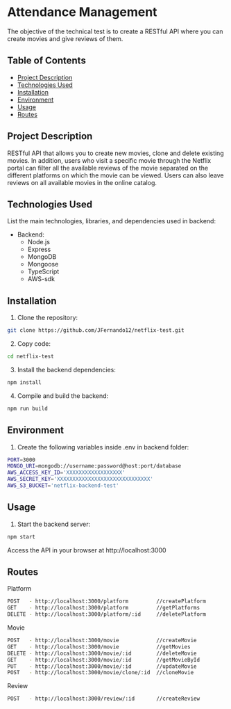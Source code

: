 # Attendance Management

The objective of the technical test is to create a RESTful API where you can create movies and give reviews of them.

## Table of Contents

- [Project Description](#project-description)
- [Technologies Used](#technologies-used)
- [Installation](#installation)
- [Environment](#environment)
- [Usage](#usage)
- [Routes](#routes)

## Project Description

RESTful API that allows you to create new movies, clone and delete existing movies. In addition, users who visit a specific movie through the Netflix portal can filter all the available reviews of the movie separated on the different platforms on which the movie can be viewed. Users can also leave reviews on all available movies in the online catalog.

## Technologies Used

List the main technologies, libraries, and dependencies used in backend:

- Backend:
  - Node.js
  - Express
  - MongoDB
  - Mongoose
  - TypeScript
  - AWS-sdk

## Installation

1. Clone the repository:

```bash
git clone https://github.com/JFernando12/netflix-test.git
```

2. Copy code:

```bash
cd netflix-test
```

3. Install the backend dependencies:

```bash
npm install
```

4. Compile and build the backend:

```bash
npm run build
```

## Environment

1. Create the following variables inside .env in backend folder:

```bash
PORT=3000
MONGO_URI=mongodb://username:password@host:port/database
AWS_ACCESS_KEY_ID='XXXXXXXXXXXXXXXXXX'
AWS_SECRET_KEY='XXXXXXXXXXXXXXXXXXXXXXXXXXXXXX'
AWS_S3_BUCKET='netflix-backend-test'
```

## Usage

1. Start the backend server:

```bash
npm start
```

Access the API in your browser at http://localhost:3000

## Routes

Platform

```bash
POST   - http://localhost:3000/platform         //createPlatform
GET    - http://localhost:3000/platform         //getPlatforms
DELETE - http://localhost:3000/platform/:id     //deletePlatform
```

Movie

```bash
POST   - http://localhost:3000/movie            //createMovie
GET    - http://localhost:3000/movie            //getMovies
DELETE - http://localhost:3000/movie/:id        //deleteMovie
GET    - http://localhost:3000/movie/:id        //getMovieById
PUT    - http://localhost:3000/movie/:id        //updateMovie
POST   - http://localhost:3000/movie/clone/:id  //cloneMovie
```

Review

```bash
POST   - http://localhost:3000/review/:id       //createReview
```
